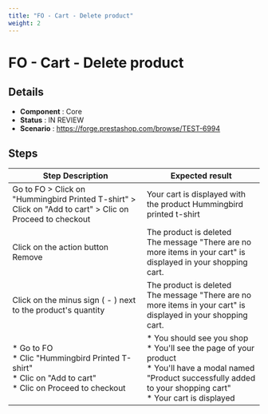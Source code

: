 ```yaml
---
title: "FO - Cart - Delete product"
weight: 2
---
```


# FO - Cart - Delete product
## Details
* **Component** : Core
* **Status** : IN REVIEW
* **Scenario** : https://forge.prestashop.com/browse/TEST-6994

## Steps
| Step Description | Expected result |
| ----- | ----- |
| Go to FO > Click on "Hummingbird Printed T-shirt" > Click on "Add to cart" > Clic on Proceed to checkout | Your cart is displayed with the product Hummingbird printed t-shirt |
| Click on the action button Remove | The product is deleted<br>The message "There are no more items in your cart" is displayed in your shopping cart. |
| Click on the minus sign ( - ) next to the product's quantity | The product is deleted<br>The message "There are no more items in your cart" is displayed in your shopping cart. |
| * Go to FO <br> * Clic "Hummingbird Printed T-shirt"<br> * Clic on "Add to cart"<br> * Clic on Proceed to checkout | * You should see you shop<br> * You'll see the page of your product<br> * You'll have a modal named "Product successfully added to your shopping cart"<br> * Your cart is displayed |
